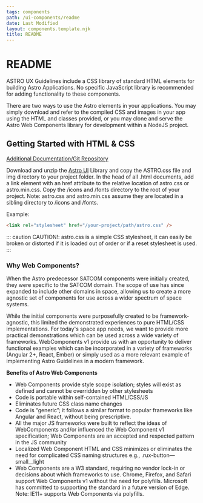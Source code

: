 ```yaml
---
tags: components
path: /ui-components/readme
date: Last Modified
layout: components.template.njk
title: README
---
```


# README

ASTRO UX Guidelines include a CSS library of standard HTML elements for building Astro Applications. No specific JavaScript library is recommended for adding functionality to these components.

There are two ways to use the Astro elements in your applications. You may simply download and refer to the compiled CSS and images in your app using the HTML and classes provided, or you may clone and serve the Astro Web Components library for development within a NodeJS project.

## Getting Started with HTML & CSS

[Additional Documentation/Git Repository](https://bitbucket.org/rocketcom/astro-styles/src/master/)

Download and unzip the [Astro UI](https://bitbucket.org/rocketcom/astro-styles/get/master.zip) Library and copy the ASTRO.css file and img directory to your project folder. In the head of all .html documents, add a link element with an href attribute to the relative location of astro.css or astro.min.css. Copy the /icons and /fonts directory to the root of your project. Note: astro.css and astro.min.css assume they are located in a sibling directory to /icons and /fonts.

Example:

```html
<link rel="stylesheet" href="/your-project/path/astro.css" />
```

::: caution
CAUTION!: astro.css is a simple CSS stylesheet, it can easily be broken or distorted if it is loaded out of order or if a reset stylesheet is used.
:::

### Why Web Components?

When the Astro predecessor SATCOM components were initially created, they were specific to the SATCOM domain. The scope of use has since expanded to include other domains in space, allowing us to create a more agnostic set of components for use across a wider spectrum of space systems.

While the initial components were purposefully created to be framework-agnostic, this limited the demonstrated experiences to pure HTML/CSS implementations. For today's space app needs, we want to provide more practical demonstrations which can be used across a wide variety of frameworks. WebComponents v1 provide us with an opportunity to deliver functional examples which can be incorporated in a variety of frameworks (Angular 2+, React, Ember) or simply used as a more relevant example of implementing Astro Guidelines in a modern framework.

**Benefits of Astro Web Components**

- Web Components provide style scope isolation; styles will exist as defined and cannot be overridden by other stylesheets
- Code is portable within self-contained HTML/CSS/JS
- Eliminates future CSS class name changes
- Code is “generic”; it follows a similar format to popular frameworks like Angular and React, without being prescriptive.
- All the major JS frameworks were built to reflect the ideas of WebComponents and/or influenced the Web Component v1 specification; Web Components are an accepted and respected pattern in the JS community
- Localized Web Component HTML and CSS minimizes or eliminates the need for complicated CSS naming structures e.g., .rux-button—small\_\_light
- Web Components are a W3 standard, requiring no vendor lock-in or decisions about which frameworks to use. Chrome, Firefox, and Safari support Web Components v1 without the need for polyfills. Microsoft has committed to supporting the standard in a future version of Edge. Note: IE11+ supports Web Components via polyfills.
